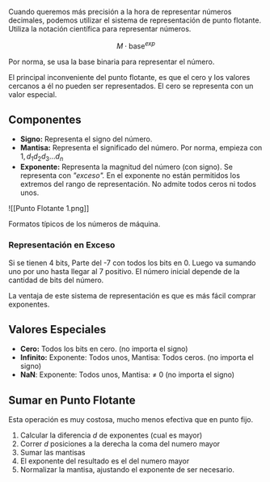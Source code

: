 Cuando queremos más precisión a la hora de representar números decimales, podemos utilizar el sistema de representación de punto flotante. Utiliza la notación científica para representar números.

$$
M \cdot \text{base}^{exp}
$$

Por norma, se usa la base binaria para representar el número.

El principal inconveniente del punto flotante, es que el cero y los valores cercanos a él no pueden ser representados. El cero se representa con un valor especial.

## Componentes

- **Signo:** Representa el signo del número.
- **Mantisa:** Representa el significado del número. Por norma, empieza con $1,d_1d_2d_3 \dots d_n$
- **Exponente:** Representa la magnitud del número (con signo). Se representa con *"exceso".* En el exponente no están permitidos los extremos del rango de representación. No admite todos ceros ni todos unos.

![[Punto Flotante 1.png]]

Formatos típicos de los números de máquina.

### Representación en Exceso

Si se tienen 4 bits, Parte del -7 con todos los bits en 0. Luego va sumando uno por uno hasta llegar al 7 positivo. El número inicial depende de la cantidad de bits del número.

La ventaja de este sistema de representación es que es más fácil comprar exponentes.

## Valores Especiales

- **Cero:** Todos los bits en cero. (no importa el signo)
- **Infinito:** Exponente: Todos unos, Mantisa: Todos ceros. (no importa el signo)
- **NaN**: Exponente: Todos unos, Mantisa: ≠ 0 (no importa el signo)

## Sumar en Punto Flotante

Esta operación es muy costosa, mucho menos efectiva que en punto fijo.

1. Calcular la diferencia $d$ de exponentes (cual es mayor)
2. Correr $d$ posiciones a la derecha la coma del numero mayor
3. Sumar las mantisas
4. El exponente del resultado es el del numero mayor
5. Normalizar la mantisa, ajustando el exponente de ser necesario.
